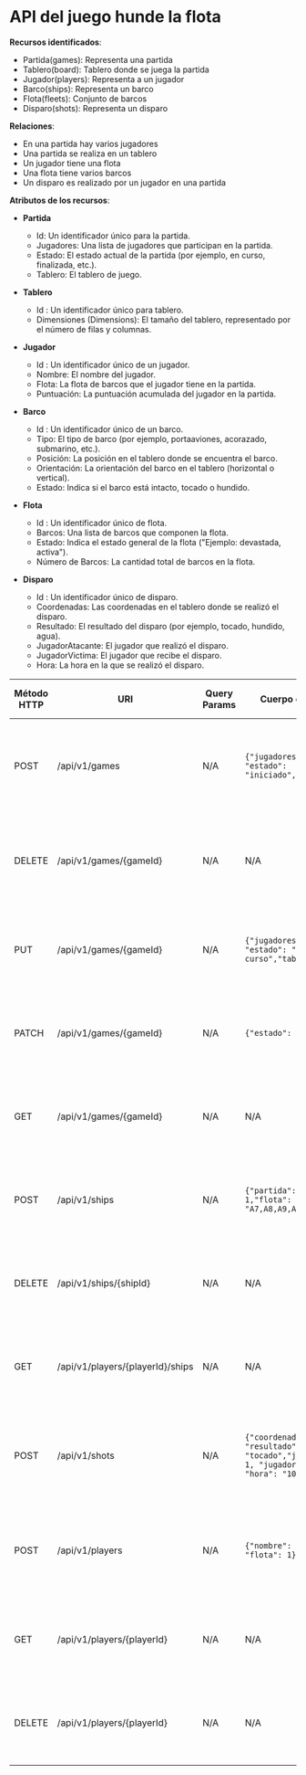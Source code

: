 # API del juego hunde la flota



**Recursos identificados**:

- Partida(games): Representa una partida
- Tablero(board): Tablero donde se juega la partida
- Jugador(players): Representa a un jugador
- Barco(ships): Representa un barco
- Flota(fleets): Conjunto de barcos
- Disparo(shots): Representa un disparo


**Relaciones**:

- En una partida hay varios jugadores
- Una partida se realiza en un tablero
- Un jugador tiene una flota
- Una flota tiene varios barcos
- Un disparo es realizado por un jugador en una partida


**Atributos de los recursos**:

- **Partida**
  - Id: Un identificador único para la partida.
  - Jugadores: Una lista de jugadores que participan en la partida.
  - Estado: El estado actual de la partida (por ejemplo, en curso, finalizada, etc.).
  - Tablero: El tablero de juego.

- **Tablero** 
  - Id : Un identificador único para tablero.
  - Dimensiones (Dimensions): El tamaño del tablero, representado por el número de filas y columnas.


- **Jugador**
  - Id : Un identificador único de un jugador.
  - Nombre: El nombre del jugador.
  - Flota: La flota de barcos que el jugador tiene en la partida.
  - Puntuación: La puntuación acumulada del jugador en la partida.


- **Barco**
  - Id : Un identificador único de un barco.
  - Tipo: El tipo de barco (por ejemplo, portaaviones, acorazado, submarino, etc.).
  - Posición: La posición en el tablero donde se encuentra el barco.
  - Orientación: La orientación del barco en el tablero (horizontal o vertical).
  - Estado: Indica si el barco está intacto, tocado o hundido.

- **Flota**
  - Id : Un identificador único de flota.
  - Barcos: Una lista de barcos que componen la flota.
  - Estado: Indica el estado general de la flota ("Ejemplo: devastada, activa").
  - Número de Barcos: La cantidad total de barcos en la flota.

- **Disparo**

  - Id : Un identificador único de disparo.
  - Coordenadas: Las coordenadas en el tablero donde se realizó el disparo.
  - Resultado: El resultado del disparo (por ejemplo, tocado, hundido, agua).
  - JugadorAtacante: El jugador que realizó el disparo.
  - JugadorVictima: El jugador que recibe el disparo.
  - Hora: La hora en la que se realizó el disparo.



| Método HTTP | URI                             | Query Params  | Cuerpo de la Petición                    | Cuerpo de la Respuesta                                               | Códigos de Respuesta                                    |
|-------------|---------------------------------|---------------|------------------------------------------|-----------------------------------------------------------------------|---------------------------------------------------------|
| POST        | /api/v1/games                | N/A           | `{"jugadores": [1,2], "estado": "iniciado","tablero": 1}`                    | `{"id": 1,"jugadores": [1,2], "estado": "iniciado","tablero": 1}`                                    | 201 Created<br/>400 Bad Request<br/>500 Internal Server Error |
| DELETE        | /api/v1/games/{gameId}                | N/A           | N/A                    | `{"id": 1,"jugadores": [1,2], "estado": "iniciado","tablero": 1}`                                    | 200 Created<br/>404 Not found<br/>500 Internal Server Error |
| PUT        | /api/v1/games/{gameId}                | N/A           | `{"jugadores": [1,2,3], "estado": "en curso","tablero": 1}`                    | `{"id": 1,"jugadores": [1,2,3], "estado": "en curso","tablero": 1}`                                    | 200 Ok<br/>400 Bad Request<br/>500 Internal Server Error |
| PATCH        | /api/v1/games/{gameId}                | N/A           | `{"estado": "iniciada"}`                    | `{"id": 1,"jugadores": [1,2,3], "estado": "iniciada","tablero": 1}`                                    | 200 Ok<br/>400 Bad Request<br/>500 Internal Server Error |
| GET        | /api/v1/games/{gameId}                | N/A           | N/A                    | `{"jugadores": [1,2,3],"ganador":3, "barcos": [ { "jugador": 1,"barcos": [1,2,3 ]},{"jugador": 2,"barcos": [ 3,4]},{"jugador": 3,"barcos": [5,6 ]}], "disparos": [1,2,3,4]}`                                    | 200 OK<br/>404 Not Found<br/>500 Internal Server Error |
| POST        | /api/v1/ships                | N/A           | `{"partida": 1, "jugador": 1,"flota": 2, "posicion": "A7,A8,A9,A10"}`                   | `{"barcoId": 1,"partida": 1, "jugador": 1, "flota": 2, "posicion": "A7,A8,A9,A10"}`                                    | 201 OK<br/>404 Not Found<br/>500 Internal Server Error |
| DELETE      | /api/v1/ships/{shipId}                | N/A           | N/A                   | `{"barcoId": 1,"jugador": 1,"partida": 1, "flota": 2, "posicion": "A7,A8,A9,A10"}`                                    | 200 OK<br/>404 Not Found<br/>500 Internal Server Error |
| GET        | /api/v1/players/{playerId}/ships                | N/A           | N/A                    | `{"barcos": [1,2,3]}`                                    | 200 OK<br/>404 Not Found<br/>500 Internal Server Error |
| POST        | /api/v1/shots                | N/A           | `{"coordenadas": "A1", "resultado": "tocado","jugadorAtacante": 1, "jugadorVictima" : 2, "hora": "10:10:20"}`                    | `{"id": 1,"coordenadas": "A1", "resultado": "tocado","jugadorAtacante": 1, "jugadorVictima": 2, "hora": "10:10:20"}`                                    | 201 Created<br/>400 Bad Request<br/>500 Internal Server Error |
| POST        | /api/v1/players                | N/A           | `{"nombre": "Peter", "flota": 1}`                    | `{"id": 1, "nombre": "Peter","flota": 1, "Puntuacion": 0}`                                    | 201 Created<br/>400 Bad Request<br/>500 Internal Server Error |
| GET        | /api/v1/players/{playerId}                | N/A           | N/A                    | `{"id": 1, "nombre": "Peter","flota": 1, "Puntuacion": 0}`                                    | 200 OK<br/>404 Not Found<br/>500 Internal Server Error |
| DELETE        | /api/v1/players/{playerId}                | N/A           | N/A                    | `{"id": 1, "nombre": "Peter","flota": 1, "Puntuacion": 0}`                                    | 200 OK<br/>404 Not Found<br/>500 Internal Server Error |